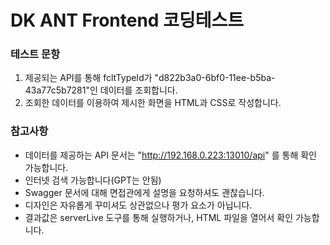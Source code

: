 # DK ANT Frontend 코딩테스트

### 테스트 문항

1. 제공되는 API를 통해 fcltTypeId가 "d822b3a0-6bf0-11ee-b5ba-43a77c5b7281"인 데이터를 조회합니다.
2. 조회한 데이터를 이용하여 제시한 화면을 HTML과 CSS로 작성합니다.

### 참고사항

- 데이터를 제공하는 API 문서는 "http://192.168.0.223:13010/api" 를 통해 확인 가능합니다.
- 인터넷 검색 가능합니다(GPT는 안됨)
- Swagger 문서에 대해 면접관에게 설명을 요청하셔도 괜찮습니다.
- 디자인은 자유롭게 꾸미셔도 상관없으나 평가 요소가 아닙니다.
- 결과값은 serverLive 도구를 통해 실행하거나, HTML 파일을 열어서 확인 가능합니다.
